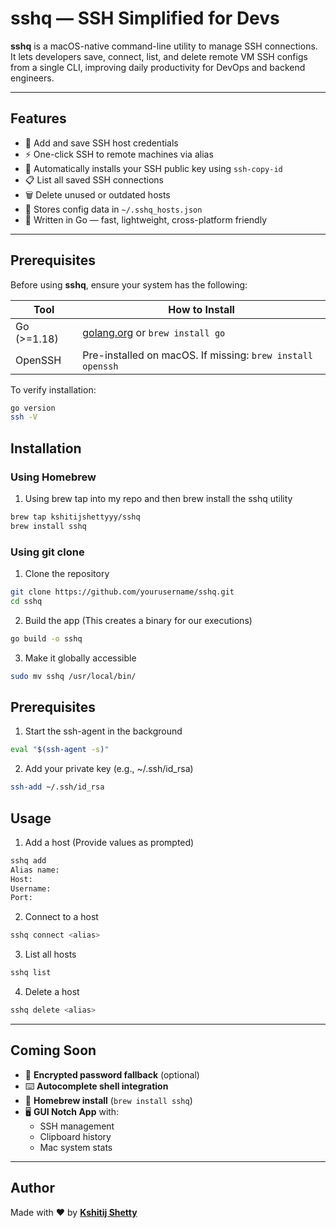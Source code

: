 # sshq — SSH Simplified for Devs

**sshq** is a macOS-native command-line utility to manage SSH connections. It lets developers save, connect, list, and delete remote VM SSH configs from a single CLI, improving daily productivity for DevOps and backend engineers.

---

## Features

- 🔐 Add and save SSH host credentials
- ⚡ One-click SSH to remote machines via alias
- 🔑 Automatically installs your SSH public key using `ssh-copy-id`
- 📋 List all saved SSH connections
- 🗑️ Delete unused or outdated hosts
- 💾 Stores config data in `~/.sshq_hosts.json`
- 🧩 Written in Go — fast, lightweight, cross-platform friendly

---

## Prerequisites

Before using **sshq**, ensure your system has the following:

| Tool          | How to Install                                |
|---------------|------------------------------------------------|
| Go (>=1.18)   | [golang.org](https://golang.org/dl/) or `brew install go` |
| OpenSSH       | Pre-installed on macOS. If missing: `brew install openssh` |

To verify installation:

```bash
go version
ssh -V
```

## Installation

### Using Homebrew

1. Using brew tap into my repo and then brew install the sshq utility
```bash
brew tap kshitijshettyyy/sshq
brew install sshq
```

### Using git clone

1. Clone the repository
```bash
git clone https://github.com/yourusername/sshq.git
cd sshq
```
2. Build the app (This creates a binary for our executions)
```bash
go build -o sshq
```
3. Make it globally accessible
```bash
sudo mv sshq /usr/local/bin/
```

## Prerequisites

1. Start the ssh-agent in the background
```bash
eval "$(ssh-agent -s)"
```

2. Add your private key (e.g., ~/.ssh/id_rsa)
```bash
ssh-add ~/.ssh/id_rsa
```

## Usage

1. Add a host (Provide values as prompted)
```bash
sshq add 
Alias name:
Host:
Username:
Port:
```
2. Connect to a host
```bash
sshq connect <alias>
```
3. List all hosts
```bash
sshq list
```
4. Delete a host
```bash
sshq delete <alias>
```


---

## Coming Soon

- 🔐 **Encrypted password fallback** (optional)
- ⌨️ **Autocomplete shell integration**
- 🍺 **Homebrew install** (`brew install sshq`)
- 🖥️ **GUI Notch App** with:
  - SSH management
  - Clipboard history
  - Mac system stats

---

## Author

Made with ❤️ by [**Kshitij Shetty**](https://github.com/kshitijshettyyy)  

